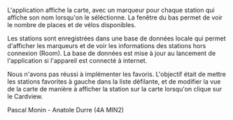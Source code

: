 L'application affiche la carte, avec un marqueur pour chaque station qui affiche son nom lorsqu'on le séléctionne. La fenêtre du bas permet de voir le nombre de places et de vélos disponibles.

Les stations sont enregistrées dans une base de données locale qui permet d'afficher les marqueurs et de voir les informations des stations hors connexion (Room). La base de données est mise à jour au lancement de l'application si l'appareil est connecté à internet.

Nous n'avons pas réussi à implémenter les favoris. L'objectif était de mettre les stations favorites à gauche dans la liste défilante, et de modifier la vue de la carte de manière à afficher la station sur la carte lorsqu'on clique sur le Cardview.

Pascal Monin - Anatole Durre (4A MIN2)
